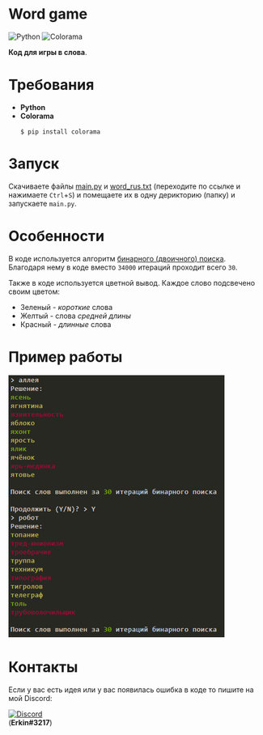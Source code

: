 # Word game
![Python](https://img.shields.io/badge/-Python-090909?style=for-the-badge&logo=python&logoColor=F7CE43)
![Colorama](https://img.shields.io/badge/-colorama-090909?style=for-the-badge)

**Код для игры в слова**.

# Требования
- **Python**
- **Colorama**
    ``` 
    $ pip install colorama 
    ```

# Запуск
Скачиваете файлы [main.py](https://raw.githubusercontent.com/Manix888/word_game/master/main.py) и [word_rus.txt](https://raw.githubusercontent.com/Manix888/word_game/master/word_rus.txt) (переходите по ссылке и нажимаете `Ctrl`+`S`) и помещаете их в одну дерикторию (папку) и запускаете `main.py`.

# Особенности
В коде используется алгоритм [бинарного (двоичного) поиска](https://ru.wikipedia.org/wiki/Двоичный_поиск). Благодаря нему в коде вместо `34000` итераций проходит всего `30`.

Также в коде используется цветной вывод. Каждое слово подсвечено своим цветом:
- Зеленый - _короткие_ слова
- Желтый - слова _средней длины_
- Красный - _длинные_ слова

# Пример работы
![Example](https://github.com/Manix888/word_game/blob/master/assets/Example.png)

# Контакты
Если у вас есть идея или у вас появилась ошибка в коде то пишите на мой Discord:

[![Discord](https://img.shields.io/badge/-My_Discord-090909?style=for-the-badge&logo=discord&logoColor=5B72BF)](https://discordapp.com/users/692313869057785886)<br>
(**Erkin#3217**)